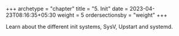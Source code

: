 +++
archetype = "chapter"
title = "5. Init"
date = 2023-04-23T08:16:35+05:30
weight = 5
ordersectionsby = "weight"
+++

Learn about the different init systems, SysV, Upstart and systemd.
